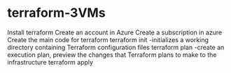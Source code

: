 # terraform-3VMs
Install terraform 
Create an account in Azure
Create a subscription in azure
Create the main code for terraform
terraform init -initializes a working directory containing Terraform configuration files
terraform plan -create an execution plan,  preview the changes that Terraform plans to make to the  infrastructure
terraform apply
